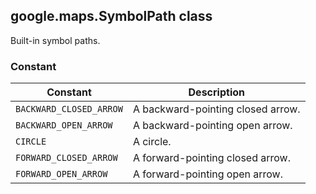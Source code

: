 <h2 id="SymbolPath">
google.maps.SymbolPath
class
</h2><p>Built-in symbol paths.</p><h3 id="devsite_header_64">Constant</h3><table summary="class SymbolPath - Constants" width="100%">
<thead>
<tr><th>Constant</th>
<th>Description</th>
</tr></thead>
<tbody>
<tr>
<td><code>BACKWARD_CLOSED_ARROW</code></td>
<td>A backward-pointing closed arrow.</td>
</tr>
<tr>
<td><code>BACKWARD_OPEN_ARROW</code></td>
<td>A backward-pointing open arrow.</td>
</tr>
<tr>
<td><code>CIRCLE</code></td>
<td>A circle.</td>
</tr>
<tr>
<td><code>FORWARD_CLOSED_ARROW</code></td>
<td>A forward-pointing closed arrow.</td>
</tr>
<tr>
<td><code>FORWARD_OPEN_ARROW</code></td>
<td>A forward-pointing open arrow.</td>
</tr>
</tbody>
</table>